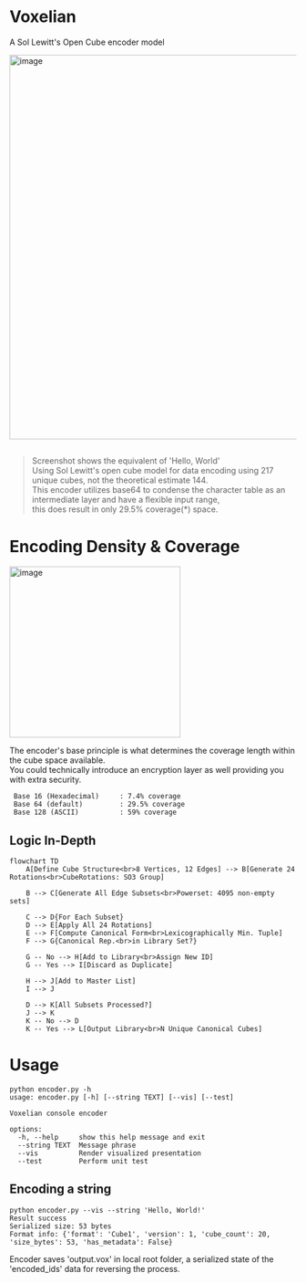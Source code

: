 # Voxelian
A Sol Lewitt's Open Cube encoder model


<img width="930" height="674" alt="image" src="https://github.com/user-attachments/assets/f6f2a905-ac3c-48d0-a63f-d6fa0bd41a52" />  

##
> Screenshot shows the equivalent of 'Hello, World'  
> Using Sol Lewitt's open cube model for data encoding using 217 unique cubes, not the theoretical estimate 144.  
> This encoder utilizes base64 to condense the character table as an intermediate layer and have a flexible input range,  
> this does result in only 29.5% coverage(*) space.  

# Encoding Density & Coverage

<img width="300" alt="image" src="https://github.com/user-attachments/assets/68aded04-b967-4282-8626-6de11c8c6eac" />  

The encoder's base principle is what determines the coverage length within the cube space available.  
You could technically introduce an encryption layer as well providing you with extra security.  

```
 Base 16 (Hexadecimal)     : 7.4% coverage
 Base 64 (default)         : 29.5% coverage
 Base 128 (ASCII)          : 59% coverage
```

## Logic In-Depth

```mermaid
flowchart TD
    A[Define Cube Structure<br>8 Vertices, 12 Edges] --> B[Generate 24 Rotations<br>CubeRotations: SO3 Group]

    B --> C[Generate All Edge Subsets<br>Powerset: 4095 non-empty sets]

    C --> D{For Each Subset}
    D --> E[Apply All 24 Rotations]
    E --> F[Compute Canonical Form<br>Lexicographically Min. Tuple]
    F --> G{Canonical Rep.<br>in Library Set?}

    G -- No --> H[Add to Library<br>Assign New ID]
    G -- Yes --> I[Discard as Duplicate]
    
    H --> J[Add to Master List]
    I --> J

    D --> K[All Subsets Processed?]
    J --> K
    K -- No --> D
    K -- Yes --> L[Output Library<br>N Unique Canonical Cubes]
```
# Usage
```
python encoder.py -h
usage: encoder.py [-h] [--string TEXT] [--vis] [--test]

Voxelian console encoder

options:
  -h, --help     show this help message and exit
  --string TEXT  Message phrase
  --vis          Render visualized presentation
  --test         Perform unit test
```

## Encoding a string
```
python encoder.py --vis --string 'Hello, World!'
Result success
Serialized size: 53 bytes
Format info: {'format': 'Cube1', 'version': 1, 'cube_count': 20, 'size_bytes': 53, 'has_metadata': False}
```

Encoder saves 'output.vox' in local root folder, a serialized state of the 'encoded_ids' data for reversing the process.


